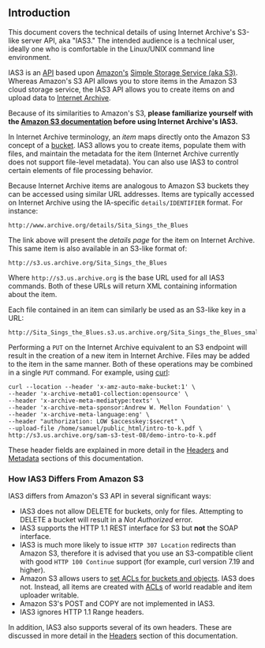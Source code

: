 ## Introduction
This document covers the technical details of using Internet Archive's S3-like server API, aka "IAS3." The intended audience is a technical user, ideally one who is comfortable in the Linux/UNIX command line environment.

IAS3 is an [API](http://en.wikipedia.org/wiki/Api) based upon [Amazon's](http://amazonwebservices.com) [Simple Storage Service (aka S3)](http://docs.amazonwebservices.com/AmazonS3/latest/dev/). Whereas Amazon's S3 API allows you to store items in the Amazon S3 cloud storage service, the IAS3 API allows you to create items on and upload data to [Internet Archive](http://archive.org).

Because of its similarities to Amazon's S3, **please familiarize yourself with the [Amazon S3 documentation](http://docs.amazonwebservices.com/AmazonS3/latest/dev/) before using Internet Archive's IAS3.**

In Internet Archive terminology, an _item_ maps directly onto the Amazon S3 concept of a [bucket](http://docs.amazonwebservices.com/AmazonS3/latest/dev/Introduction.html). IAS3 allows you to create items, populate them with files, and maintain the metadata for the item (Internet Archive currently does not support file-level metadata). You can also use IAS3 to control certain elements of file processing behavior. 

Because Internet Archive items are analogous to Amazon S3 buckets they can be accessed using similar URL addresses. Items are typically accessed on Internet Archive using the IA-specific `details/IDENTIFIER` format. For instance:

    http://www.archive.org/details/Sita_Sings_the_Blues

The link above will present the _details page_ for the item on Internet Archive. This same item is also available in an S3-like format of:

    http://s3.us.archive.org/Sita_Sings_the_Blues

Where `http://s3.us.archive.org` is the base URL used for all IAS3 commands. Both of these URLs will return XML containing information about the item.

Each file contained in an item can similarly be used as an S3-like key in a URL:

    http://Sita_Sings_the_Blues.s3.us.archive.org/Sita_Sings_the_Blues_small.mp4

Performing a `PUT` on the Internet Archive equivalent to an S3 endpoint will result in the creation of a new item in Internet Archive. Files may be added to the item in the same manner. Both of these operations may be combined in a single `PUT` command. For example, using [curl](http://curl.haxx.se/):

    curl --location --header 'x-amz-auto-make-bucket:1' \
    --header 'x-archive-meta01-collection:opensource' \
    --header 'x-archive-meta-mediatype:texts' \
    --header 'x-archive-meta-sponsor:Andrew W. Mellon Foundation' \
    --header 'x-archive-meta-language:eng' \
    --header "authorization: LOW $accesskey:$secret" \
    --upload-file /home/samuel/public_html/intro-to-k.pdf \
    http://s3.us.archive.org/sam-s3-test-08/demo-intro-to-k.pdf

These header fields are explained in more detail in the [Headers](./headers.md) and [Metadata](./metadata.md) sections of this documentation.

### How IAS3 Differs From Amazon S3

IAS3 differs from Amazon's S3 API in several significant ways:

* IAS3 does not allow DELETE for buckets, only for files. Attempting to DELETE a bucket will result in a _Not Authorized_ error.
* IAS3 supports the HTTP 1.1 REST interface for S3 but **not** the SOAP interface.
* IAS3 is much more likely to issue `HTTP 307 Location` redirects than Amazon S3, therefore it is advised that you use an S3-compatible client with good `HTTP 100 Continue` support (for example, curl version 7.19 and higher).
* Amazon S3 allows users to [set ACLs for buckets and objects](http://docs.amazonwebservices.com/AmazonS3/latest/API/index.html?RESTBucketPUTacl.html). IAS3 does not. Instead, all items are created with [ACLs](http://en.wikipedia.org/wiki/Access_control_list) of world readable and item uploader writable.
* Amazon S3's POST and COPY are not implemented in IAS3.
* IAS3 ignores HTTP 1.1 Range headers.

In addition, IAS3 also supports several of its own headers. These are discussed in more detail in the [Headers](./headers.md) section of this documentation.

